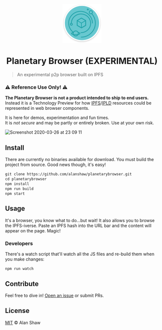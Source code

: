 <p align="center"><img src="assets/logo-1024w.png" width="128" /></p>
<h1 align="center">Planetary Browser (EXPERIMENTAL)</h1>

> An experimental p2p browser built on IPFS

### ⚠️ Reference Use Only! ⚠️

**The Planetary Browser is not a product intended to ship to end users.**  
Instead it is a Technology Preview for how [IPFS](https://ipfs.io)/[IPLD](https://ipld.io/) resources could be represented in web browser components.

It is here for demos, experimentation and fun times.  
It is _not secure_ and may be partly or entirely broken. Use at your own risk.

<img alt="Screenshot 2020-03-26 at 23 09 11" src="https://user-images.githubusercontent.com/152863/77705175-e4b4b300-6fb6-11ea-90a1-972c3c53b162.png">

## Install

There are currently no binaries available for download. You must build the project from source. Good news though, it's easy!

```console
git clone https://github.com/alanshaw/planetarybrowser.git
cd planetarybrowser
npm install
npm run build
npm start
```

## Usage

It's a browser, you know what to do...but wait! It also allows you to browse the IPFS-iverse. Paste an IPFS hash into the URL bar and the content will appear on the page. Magic!

### Developers

There's a watch script that'll watch all the JS files and re-build them when you make changes:

```console
npm run watch
```

## Contribute

Feel free to dive in! [Open an issue](https://github.com/alanshaw/planetarybrowser/issues/new) or submit PRs.

## License

[MIT](LICENSE) © Alan Shaw
